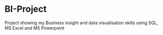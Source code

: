 # BI-Project
Project showing my Business insight and data visualisation skills using SQL, MS Excel and MS Powerpoint

